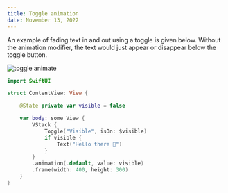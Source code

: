 ```yaml
---
title: Toggle animation
date: November 13, 2022
---
```


An example of fading text in and out using a toggle is given below. Without the animation modifier, the text would just appear or disappear below the toggle button.

<p><img src="../img/toggle-animation.png" style="max-width:400px;" alt="toggle animate"></p>

```swift
import SwiftUI

struct ContentView: View {

    @State private var visible = false

    var body: some View {
        VStack {
            Toggle("Visible", isOn: $visible)
            if visible {
                Text("Hello there 👋")
            }
        }
        .animation(.default, value: visible)
        .frame(width: 400, height: 300)
    }
}
```
